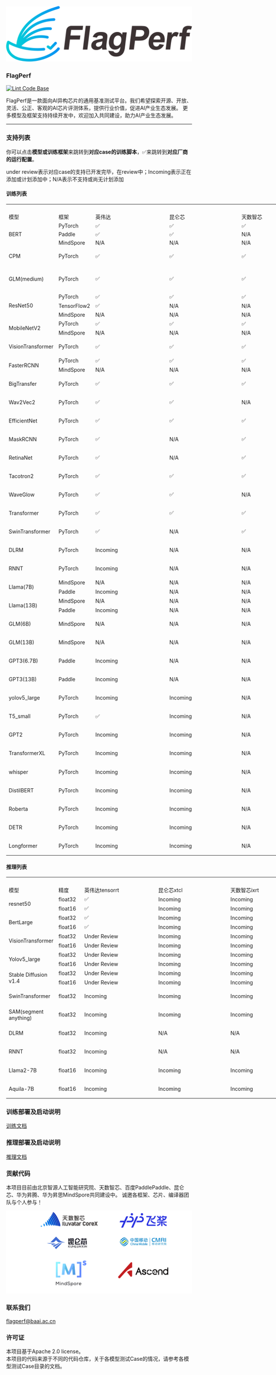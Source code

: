 ![FlagAI](assets/imgs/logo.png)
----------
### FlagPerf
[![Lint Code Base](https://github.com/FlagOpen/FlagPerf/actions/workflows/super-linter.yml/badge.svg)](https://github.com/FlagOpen/FlagPerf/actions/workflows/super-linter.yml)

FlagPerf是一款面向AI异构芯片的通用基准测试平台。我们希望探索开源、开放、灵活、公正、客观的AI芯片评测体系，提供行业价值，促进AI产业生态发展。
更多模型及框架支持持续开发中，欢迎加入共同建设，助力AI产业生态发展。

----------
### 支持列表

你可以点击**模型或训练框架**来跳转到**对应case的训练脚本**，✅来跳转到**对应厂商的运行配置**。

under review表示对应case的支持已开发完毕，在review中；Incoming表示正在添加或计划添加中；N/A表示不支持或尚无计划添加

#### 训练列表

<table width="960" border="0" cellpadding="0" cellspacing="0" style='width:960pt;border-collapse:collapse;table-layout:fixed;'>
   <col width="73.60" style='mso-width-source:userset;mso-width-alt:3588;'/>
   <col width="70" style='mso-width-source:userset;mso-width-alt:3413;'/>
   <col width="200.75" style='mso-width-source:userset;mso-width-alt:9788;'/>
   <col width="195.80" style='mso-width-source:userset;mso-width-alt:9547;'/>
   <col width="185.40" style='mso-width-source:userset;mso-width-alt:9040;'/>
   <tr height="16.80" class="xl65" style='height:16.80pt;'>
   </tr>
   <tr height="16.80" style='height:16.80pt;'>
    <td class="xl65" x:str>模型</td> 
    <td class="xl65" x:str>框架</td>
    <td class="xl65" x:str>英伟达</td>
    <td class="xl65" x:str>昆仑芯</td>
    <td class="xl65" x:str>天数智芯</td>
    <td class="xl65" x:str>华为昇腾</td>
   </tr>
   <tr height="16.80" style='height:16.80pt;'>
    <td class="xl65" height="33.60" rowspan="3" style='height:33.60pt;border-right:none;border-bottom:none;' x:str><a href="https://github.com/FlagOpen/FlagPerf/tree/main/training/benchmarks/bert" style="text-decoration:none" target="_parent">BERT</a></td>
    <td class="xl69" x:str><a href="https://github.com/FlagOpen/FlagPerf/tree/main/training/benchmarks/bert/pytorch" style="text-decoration:none" target="_parent">PyTorch</a></td>
    <td class="xl69" x:str><a href="https://github.com/FlagOpen/FlagPerf/tree/main/training/nvidia/bert-pytorch" style="text-decoration:none" target="_parent">✅</a></td>
    <td class="xl69" x:str><a href="https://github.com/FlagOpen/FlagPerf/tree/main/training/kunlunxin/bert-pytorch" style="text-decoration:none" target="_parent">✅</a></td>
    <td class="xl69" x:str><a href="https://github.com/FlagOpen/FlagPerf/tree/main/training/iluvatar/bert-pytorch" style="text-decoration:none" target="_parent">✅</a></td>
      <td class="xl69" x:str>N/A</td>
   </tr>
   <tr height="16.80" style='height:16.80pt;'>
    <td class="xl69" x:str><a href="https://github.com/FlagOpen/FlagPerf/tree/main/training/benchmarks/bert/paddle" style="text-decoration:none" target="_parent">Paddle</a></td>
    <td class="xl69" x:str><a href="https://github.com/FlagOpen/FlagPerf/tree/main/training/nvidia/bert-paddle" style="text-decoration:none" target="_parent">✅</a></td>
    <td class="xl69" x:str><a href="https://github.com/FlagOpen/FlagPerf/tree/main/training/kunlunxin/bert-paddle" style="text-decoration:none" target="_parent">✅</a></td>
    <td class="xl69" x:str>N/A</td>
      <td class="xl69" x:str>N/A</td>
   </tr>
   <tr height="16.80" style='height:16.80pt;'>
    <td class="xl69" x:str>MindSpore</td>
    <td class="xl69" x:str>N/A</td>
    <td class="xl69" x:str>N/A</td>
    <td class="xl69" x:str>N/A</td>
      <td class="xl69" x:str>Incoming</a></td>
   </tr>
    <tr height="16.80" style='height:16.80pt;'>
    <td class="xl65" height="33.60" rowspan="1" style='height:33.60pt;border-right:none;border-bottom:none;' x:str><a href="https://github.com/FlagOpen/FlagPerf/tree/main/training/benchmarks/cpm" style="text-decoration:none" target="_parent">CPM</a></td>
    <td class="xl69" x:str><a href="https://github.com/FlagOpen/FlagPerf/tree/main/training/benchmarks/cpm/pytorch" style="text-decoration:none" target="_parent">PyTorch</a></td>
    <td class="xl69" x:str><a href="https://github.com/FlagOpen/FlagPerf/tree/main/training/nvidia/cpm-pytorch" style="text-decoration:none" target="_parent">✅</a></td>
    <td class="xl69" x:str><a href="https://github.com/FlagOpen/FlagPerf/tree/main/training/kunlunxin/cpm-pytorch" style="text-decoration:none" target="_parent">✅</a></td>
    <td class="xl69" x:str><a href="https://github.com/FlagOpen/FlagPerf/tree/main/training/iluvatar/cpm-pytorch" style="text-decoration:none" target="_parent">✅</a></td>
      <td class="xl69" x:str>N/A</td>
   </tr>
   <tr height="16.80" style='height:16.80pt;'>
    <td class="xl65" height="50.40" rowspan="1" style='height:50.40pt;border-right:none;border-bottom:none;' x:str><a href="https://github.com/FlagOpen/FlagPerf/tree/main/training/benchmarks/glm" style="text-decoration:none" target="_parent">GLM(medium)</a></td>
    <td class="xl69" x:str><a href="https://github.com/FlagOpen/FlagPerf/tree/main/training/benchmarks/glm/pytorch" style="text-decoration:none" target="_parent">PyTorch</a></td>
    <td class="xl69" x:str><a href="https://github.com/FlagOpen/FlagPerf/tree/main/training/nvidia/glm-pytorch" style="text-decoration:none" target="_parent">✅</a></td>
    <td class="xl69" x:str><a href="https://github.com/FlagOpen/FlagPerf/tree/main/training/kunlunxin/glm-pytorch" style="text-decoration:none" target="_parent">✅</a></td>
    <td class="xl69" x:str><a href="https://github.com/FlagOpen/FlagPerf/tree/main/training/iluvatar/glm-pytorch" style="text-decoration:none" target="_parent">✅</a></td>
      <td class="xl69" x:str>N/A</td>
   </tr>
   <tr height="16.80" style='height:16.80pt;'>
    <td class="xl65" height="50.40" rowspan="3" style='height:50.40pt;border-right:none;border-bottom:none;' x:str><a href="https://github.com/FlagOpen/FlagPerf/tree/main/training/benchmarks/resnet50" style="text-decoration:none" target="_parent">ResNet50</a></td>
    <td class="xl69" x:str><a href="https://github.com/FlagOpen/FlagPerf/tree/main/training/benchmarks/resnet50/pytorch" style="text-decoration:none" target="_parent">PyTorch</a></td>
    <td class="xl69" x:str><a href="https://github.com/FlagOpen/FlagPerf/tree/main/training/nvidia/resnet50-pytorch" style="text-decoration:none" target="_parent">✅</a></td>
    <td class="xl69" x:str><a href="https://github.com/FlagOpen/FlagPerf/tree/main/training/kunlunxin/resnet50-pytorch" style="text-decoration:none" target="_parent">✅</a></td>
    <td class="xl69" x:str><a href="https://github.com/FlagOpen/FlagPerf/tree/main/training/iluvatar/resnet50-pytorch" style="text-decoration:none" target="_parent">✅</a></td>
      <td class="xl69" x:str>N/A</td>
   </tr>
   <tr height="16.80" style='height:16.80pt;'>
    <td class="xl69" x:str><a href="https://github.com/FlagOpen/FlagPerf/tree/main/training/benchmarks/resnet50/tensorflow2" style="text-decoration:none" target="_parent">TensorFlow2</a></td>
    <td class="xl69" x:str><a href="https://github.com/FlagOpen/FlagPerf/tree/main/training/nvidia/resnet50-tensorflow2" style="text-decoration:none" target="_parent">✅</a></td>
    <td class="xl69" x:str>N/A</td>
    <td class="xl69" x:str>N/A</td>
      <td class="xl69" x:str>N/A</td>
   </tr>
   <tr height="16.80" style='height:16.80pt;'>
    <td class="xl69" x:str>MindSpore</td>
    <td class="xl69" x:str>N/A</td>
    <td class="xl69" x:str>N/A</td>
    <td class="xl69" x:str>N/A</td>
      <td class="xl69" x:str><a href="https://github.com/FlagOpen/FlagPerf/pull/144" style="text-decoration:none" target="_parent">under review</a></td>
   </tr>
   <tr height="16.80" style='height:16.80pt;'>
    <td class="xl65" height="33.60" rowspan="2" style='height:33.60pt;border-right:none;border-bottom:none;' x:str><a href="https://github.com/FlagOpen/FlagPerf/tree/main/training/benchmarks/mobilenetv2" style="text-decoration:none" target="_parent">MobileNetV2</a></td>
    <td class="xl69" x:str><a href="https://github.com/FlagOpen/FlagPerf/tree/main/training/benchmarks/mobilenetv2/pytorch" style="text-decoration:none" target="_parent">PyTorch</a></td>
    <td class="xl69" x:str><a href="https://github.com/FlagOpen/FlagPerf/tree/main/training/nvidia/mobilenetv2-pytorch" style="text-decoration:none" target="_parent">✅</a></td>
    <td class="xl69" x:str><a href="https://github.com/FlagOpen/FlagPerf/tree/main/training/kunlunxin/mobilenetv2-pytorch" style="text-decoration:none" target="_parent">✅</a></td>
    <td class="xl69" x:str><a href="https://github.com/FlagOpen/FlagPerf/tree/main/training/iluvatar/mobilenetv2-pytorch" style="text-decoration:none" target="_parent">✅</a></td>
      <td class="xl69" x:str>N/A</td>
   </tr>
<tr height="16.80" style='height:16.80pt;'>
    <td class="xl69" x:str>MindSpore</td>
    <td class="xl69" x:str>N/A</td>
    <td class="xl69" x:str>N/A</td>
    <td class="xl69" x:str>N/A</td>
      <td class="xl69" x:str>Incoming</a></td>
   </tr>   
<tr height="16.80" style='height:16.80pt;'>
    <td class="xl65" height="33.60" rowspan="1" style='height:33.60pt;border-right:none;border-bottom:none;' x:str><a href="https://github.com/FlagOpen/FlagPerf/tree/main/training/benchmarks/vit" style="text-decoration:none" target="_parent">VisionTransformer</a></td>
    <td class="xl69" x:str><a href="https://github.com/FlagOpen/FlagPerf/tree/main/training/benchmarks/vit/pytorch" style="text-decoration:none" target="_parent">PyTorch</a></td>
    <td class="xl69" x:str><a href="https://github.com/FlagOpen/FlagPerf/tree/main/training/nvidia/vit-pytorch" style="text-decoration:none" target="_parent">✅</a></td>
    <td class="xl69" x:str><a href="https://github.com/FlagOpen/FlagPerf/tree/main/training/kunlunxin/vit-pytorch" style="text-decoration:none" target="_parent">✅</a></td>
    <td class="xl69" x:str><a href="https://github.com/FlagOpen/FlagPerf/tree/main/training/iluvatar/vit-pytorch" style="text-decoration:none" target="_parent">✅</a></td>
      <td class="xl69" x:str>N/A</td>
   </tr>
   <tr height="16.80" style='height:16.80pt;'>
    <td class="xl65" height="33.60" rowspan="2" style='height:33.60pt;border-right:none;border-bottom:none;' x:str><a href="https://github.com/FlagOpen/FlagPerf/tree/main/training/benchmarks/faster_rcnn" style="text-decoration:none" target="_parent">FasterRCNN</a></td>
    <td class="xl69" x:str><a href="https://github.com/FlagOpen/FlagPerf/tree/main/training/benchmarks/faster_rcnn/pytorch" style="text-decoration:none" target="_parent">PyTorch</a></td>
    <td class="xl69" x:str><a href="https://github.com/FlagOpen/FlagPerf/tree/main/training/nvidia/faster_rcnn-pytorch" style="text-decoration:none" target="_parent">✅</a></td>
    <td class="xl69" x:str><a href="https://github.com/FlagOpen/FlagPerf/tree/main/training/kunlunxin/faster_rcnn-pytorch" style="text-decoration:none" target="_parent">✅</a></td>
    <td class="xl69" x:str><a href="https://github.com/FlagOpen/FlagPerf/tree/main/training/iluvatar/faster_rcnn-pytorch" style="text-decoration:none" target="_parent">✅</a></td>
      <td class="xl69" x:str>N/A</td>
   </tr>
<tr height="16.80" style='height:16.80pt;'>
    <td class="xl69" x:str>MindSpore</td>
    <td class="xl69" x:str>N/A</td>
    <td class="xl69" x:str>N/A</td>
    <td class="xl69" x:str>N/A</td>
      <td class="xl69" x:str>Incoming</a></td>
   </tr>    
<tr height="16.80" style='height:16.80pt;'>
    <td class="xl65" height="33.60" rowspan="1" style='height:33.60pt;border-right:none;border-bottom:none;' x:str><a href="https://github.com/FlagOpen/FlagPerf/tree/main/training/benchmarks/bigtransfer" style="text-decoration:none" target="_parent">BigTransfer</a></td>
    <td class="xl69" x:str><a href="https://github.com/FlagOpen/FlagPerf/tree/main/training/benchmarks/bigtransfer/pytorch" style="text-decoration:none" target="_parent">PyTorch</a></td>
    <td class="xl69" x:str><a href="https://github.com/FlagOpen/FlagPerf/tree/main/training/nvidia/bigtransfer-pytorch" style="text-decoration:none" target="_parent">✅</a></td>
    <td class="xl69" x:str><a href="https://github.com/FlagOpen/FlagPerf/tree/main/training/kunlunxin/bigtransfer-pytorch" style="text-decoration:none" target="_parent">✅</a></td>
    <td class="xl69" x:str><a href="https://github.com/FlagOpen/FlagPerf/tree/main/training/iluvatar/bigtransfer-pytorch" style="text-decoration:none" target="_parent">✅</a></td>
       <td class="xl69" x:str>N/A</td>
   </tr>
    <tr height="16.80" style='height:16.80pt;'>
    <td class="xl65" height="33.60" rowspan="1" style='height:33.60pt;border-right:none;border-bottom:none;' x:str><a href="https://github.com/FlagOpen/FlagPerf/tree/main/training/benchmarks/wav2vec2" style="text-decoration:none" target="_parent">Wav2Vec2</a></td>
    <td class="xl69" x:str><a href="https://github.com/FlagOpen/FlagPerf/tree/main/training/benchmarks/wav2vec2/pytorch" style="text-decoration:none" target="_parent">PyTorch</a></td>
    <td class="xl69" x:str><a href="https://github.com/FlagOpen/FlagPerf/tree/main/training/nvidia/wav2vec2-pytorch" style="text-decoration:none" target="_parent">✅</a></td>
    <td class="xl69"><a href="https://github.com/FlagOpen/FlagPerf/tree/main/training/kunlunxin/wav2vec2-pytorch" style="text-decoration:none" target="_parent">✅</a></td>
    <td class="xl69" x:str>N/A</td>
   <td class="xl69" x:str>N/A</td>
   </tr>
    <tr height="16.80" style='height:16.80pt;'>
    <td class="xl65" height="33.60" rowspan="1" style='height:33.60pt;border-right:none;border-bottom:none;' x:str><a href="https://github.com/FlagOpen/FlagPerf/tree/main/training/benchmarks/efficientnet" style="text-decoration:none" target="_parent">EfficientNet</a></td>
    <td class="xl69" x:str><a href="https://github.com/FlagOpen/FlagPerf/tree/main/training/benchmarks/efficientnet/pytorch" style="text-decoration:none" target="_parent">PyTorch</a></td>
    <td class="xl69" x:str><a href="https://github.com/FlagOpen/FlagPerf/tree/main/training/nvidia/efficientnet-pytorch" style="text-decoration:none" target="_parent">✅</a></td>
    <td class="xl69" x:str><a href="https://github.com/FlagOpen/FlagPerf/tree/main/training/kunlunxin/efficientnet-pytorch" style="text-decoration:none" target="_parent">✅</a></td>
    <td class="xl69" x:str><a href="https://github.com/FlagOpen/FlagPerf/tree/main/training/iluvatar/efficientnet-pytorch" style="text-decoration:none" target="_parent">✅</a></td>
       <td class="xl69" x:str>N/A</td>
   </tr>
    <tr height="16.80" style='height:16.80pt;'>
    <td class="xl65" height="33.60" rowspan="1" style='height:33.60pt;border-right:none;border-bottom:none;' x:str><a href="https://github.com/FlagOpen/FlagPerf/tree/main/training/benchmarks/mask_rcnn" style="text-decoration:none" target="_parent">MaskRCNN</a></td>
    <td class="xl69" x:str><a href="https://github.com/FlagOpen/FlagPerf/tree/main/training/benchmarks/mask_rcnn/pytorch" style="text-decoration:none" target="_parent">PyTorch</a></td>
    <td class="xl69" x:str><a href="https://github.com/FlagOpen/FlagPerf/tree/main/training/nvidia/mask_rcnn-pytorch" style="text-decoration:none" target="_parent">✅</a></td>
    <td class="xl69" x:str>N/A</td>
    <td class="xl69" x:str><a href="https://github.com/FlagOpen/FlagPerf/tree/main/training/iluvatar/mask_rcnn-pytorch" style="text-decoration:none" target="_parent">✅</a></td>
       <td class="xl69" x:str>N/A</td>
   </tr>
    <tr height="16.80" style='height:16.80pt;'>
    <td class="xl65" height="33.60" rowspan="1" style='height:33.60pt;border-right:none;border-bottom:none;' x:str><a href="https://github.com/FlagOpen/FlagPerf/tree/main/training/benchmarks/retinanet" style="text-decoration:none" target="_parent">RetinaNet</a></td>
    <td class="xl69" x:str><a href="https://github.com/FlagOpen/FlagPerf/tree/main/training/benchmarks/retinanet/pytorch" style="text-decoration:none" target="_parent">PyTorch</a></td>
    <td class="xl69" x:str><a href="https://github.com/FlagOpen/FlagPerf/tree/main/training/nvidia/retinanet-pytorch" style="text-decoration:none" target="_parent">✅</a></td>
    <td class="xl69" x:str>N/A</td>
    <td class="xl69" x:str><a href="https://github.com/FlagOpen/FlagPerf/tree/main/training/iluvatar/retinanet-pytorch" style="text-decoration:none" target="_parent">✅</a></td>
       <td class="xl69" x:str>N/A</td>
   </tr>
    <tr height="16.80" style='height:16.80pt;'>
    <td class="xl65" height="33.60" rowspan="1" style='height:33.60pt;border-right:none;border-bottom:none;' x:str><a href="https://github.com/FlagOpen/FlagPerf/tree/main/training/benchmarks/tacotron2" style="text-decoration:none" target="_parent">Tacotron2</a></td>
    <td class="xl69" x:str><a href="https://github.com/FlagOpen/FlagPerf/tree/main/training/benchmarks/tacotron2/pytorch" style="text-decoration:none" target="_parent">PyTorch</a></td>
    <td class="xl69" x:str><a href="https://github.com/FlagOpen/FlagPerf/tree/main/training/nvidia/tacotron2-pytorch" style="text-decoration:none" target="_parent">✅</a></td>
    <td class="xl69" x:str><a href="https://github.com/FlagOpen/FlagPerf/tree/main/training/kunlunxin/tacotron2-pytorch" style="text-decoration:none" target="_parent">✅</a></td>
    <td class="xl69" x:str><a href="https://github.com/FlagOpen/FlagPerf/tree/main/training/iluvatar/tacotron2-pytorch" style="text-decoration:none" target="_parent">✅</a></td>
       <td class="xl69" x:str>N/A</td>
   </tr>
    <tr height="16.80" style='height:16.80pt;'>
    <td class="xl65" height="33.60" rowspan="1" style='height:33.60pt;border-right:none;border-bottom:none;' x:str><a href="https://github.com/FlagOpen/FlagPerf/tree/main/training/benchmarks/WaveGlow" style="text-decoration:none" target="_parent">WaveGlow</a></td>
    <td class="xl69" x:str><a href="https://github.com/FlagOpen/FlagPerf/tree/main/training/benchmarks/WaveGlow/pytorch" style="text-decoration:none" target="_parent">PyTorch</a></td>
    <td class="xl69" x:str><a href="https://github.com/FlagOpen/FlagPerf/tree/main/training/nvidia/WaveGlow-pytorch" style="text-decoration:none" target="_parent">✅</a></td>
    <td class="xl69"><a href="https://github.com/FlagOpen/FlagPerf/tree/main/training/kunlunxin/WaveGlow-pytorch" style="text-decoration:none" target="_parent">✅</a></td>
    <td class="xl69" x:str>N/A</td>
       <td class="xl69" x:str>N/A</td>
   </tr>
<tr height="16.80" style='height:16.80pt;'>
    <td class="xl65" height="33.60" rowspan="1" style='height:33.60pt;border-right:none;border-bottom:none;' x:str><a href="https://github.com/FlagOpen/FlagPerf/tree/main/training/benchmarks/transformer" style="text-decoration:none" target="_parent">Transformer</a></td>
    <td class="xl69" x:str><a href="https://github.com/FlagOpen/FlagPerf/tree/main/training/benchmarks/transformer/pytorch" style="text-decoration:none" target="_parent">PyTorch</a></td>
    <td class="xl69" x:str><a href="https://github.com/FlagOpen/FlagPerf/tree/main/training/nvidia/transformer-pytorch" style="text-decoration:none" target="_parent">✅</a></td>
    <td class="xl69"><a href="https://github.com/FlagOpen/FlagPerf/tree/main/training/kunlunxin/transformer-pytorch" style="text-decoration:none" target="_parent">✅</a></td>
    <td class="xl69" x:str><a href="https://github.com/FlagOpen/FlagPerf/tree/main/training/iluvatar/transformer-pytorch" style="text-decoration:none" target="_parent">✅</a></td>
   <td class="xl69" x:str>N/A</td>
   </tr>
<tr height="16.80" style='height:16.80pt;'>
    <td class="xl65" height="33.60" rowspan="1" style='height:33.60pt;border-right:none;border-bottom:none;' x:str><a href="https://github.com/FlagOpen/FlagPerf/tree/main/training/benchmarks/swin_transformer" style="text-decoration:none" target="_parent">SwinTransformer</a></td>
    <td class="xl69" x:str><a href="https://github.com/FlagOpen/FlagPerf/tree/main/training/benchmarks/swin_transformer/pytorch" style="text-decoration:none" target="_parent">PyTorch</a></td>
    <td class="xl69" x:str><a href="https://github.com/FlagOpen/FlagPerf/tree/main/training/nvidia/swin_transformer-pytorch" style="text-decoration:none" target="_parent">✅</a></td>
    <td class="xl69">N/A</td>
    <td class="xl69" x:str><a href="https://github.com/FlagOpen/FlagPerf/tree/main/training/iluvatar/swin_transformer-pytorch" style="text-decoration:none" target="_parent">✅</a></td>
   <td class="xl69" x:str>N/A</td>
   </tr>
<tr height="16.80" style='height:16.80pt;'>
    <td class="xl65" height="33.60" rowspan="1" style='height:33.60pt;border-right:none;border-bottom:none;' x:str>DLRM</td>
    <td class="xl69" x:str>PyTorch</td>
    <td class="xl69" x:str>Incoming</td>
    <td class="xl69" x:str>N/A</td>
    <td class="xl69" x:str>N/A</td>
      <td class="xl69" x:str>N/A</a></td>
   </tr> 
<tr height="16.80" style='height:16.80pt;'>
    <td class="xl65" height="33.60" rowspan="1" style='height:33.60pt;border-right:none;border-bottom:none;' x:str>RNNT</td>
    <td class="xl69" x:str>PyTorch</td>
    <td class="xl69" x:str>Incoming</td>
    <td class="xl69" x:str>N/A</td>
    <td class="xl69" x:str>N/A</td>
      <td class="xl69" x:str>N/A</a></td>
   </tr> 
<tr height="16.80" style='height:16.80pt;'>
    <td class="xl65" height="33.60" rowspan="2" style='height:33.60pt;border-right:none;border-bottom:none;' x:str>Llama(7B)</td>
    <td class="xl69" x:str>MindSpore</td>
    <td class="xl69" x:str>N/A</td>
    <td class="xl69" x:str>N/A</td>
    <td class="xl69" x:str>N/A</td>
      <td class="xl69" x:str>Incoming</a></td>
   </tr> 
<tr height="16.80" style='height:16.80pt;'>
    <td class="xl69" x:str>Paddle</td>
    <td class="xl69" x:str>Incoming</td>
    <td class="xl69" x:str>N/A</td>
    <td class="xl69" x:str>N/A</td>
      <td class="xl69" x:str>N/A</a></td>
   </tr>  
<tr height="16.80" style='height:16.80pt;'>
    <td class="xl65" height="33.60" rowspan="2" style='height:33.60pt;border-right:none;border-bottom:none;' x:str>Llama(13B)</td>
    <td class="xl69" x:str>MindSpore</td>
    <td class="xl69" x:str>N/A</td>
    <td class="xl69" x:str>N/A</td>
    <td class="xl69" x:str>N/A</td>
      <td class="xl69" x:str>Incoming</a></td>
   </tr> 
<tr height="16.80" style='height:16.80pt;'>
    <td class="xl69" x:str>Paddle</td>
    <td class="xl69" x:str>Incoming</td>
    <td class="xl69" x:str>N/A</td>
    <td class="xl69" x:str>N/A</td>
      <td class="xl69" x:str>N/A</a></td>
   </tr>  
<tr height="16.80" style='height:16.80pt;'>
    <td class="xl65" height="33.60" rowspan="1" style='height:33.60pt;border-right:none;border-bottom:none;' x:str>GLM(6B)</td>
    <td class="xl69" x:str>MindSpore</td>
    <td class="xl69" x:str>N/A</td>
    <td class="xl69" x:str>N/A</td>
    <td class="xl69" x:str>N/A</td>
      <td class="xl69" x:str>Incoming</a></td>
   </tr> 
<tr height="16.80" style='height:16.80pt;'>
    <td class="xl65" height="33.60" rowspan="1" style='height:33.60pt;border-right:none;border-bottom:none;' x:str>GLM(13B)</td>
    <td class="xl69" x:str>MindSpore</td>
    <td class="xl69" x:str>N/A</td>
    <td class="xl69" x:str>N/A</td>
    <td class="xl69" x:str>N/A</td>
      <td class="xl69" x:str>Incoming</a></td>
   </tr> 
<tr height="16.80" style='height:16.80pt;'>
    <td class="xl65" height="33.60" rowspan="1" style='height:33.60pt;border-right:none;border-bottom:none;' x:str>GPT3(6.7B)</td>
    <td class="xl69" x:str>Paddle</td>
    <td class="xl69" x:str>Incoming</td>
    <td class="xl69" x:str>N/A</td>
    <td class="xl69" x:str>N/A</td>
      <td class="xl69" x:str>N/A</a></td>
   </tr> 
<tr height="16.80" style='height:16.80pt;'>
    <td class="xl65" height="33.60" rowspan="1" style='height:33.60pt;border-right:none;border-bottom:none;' x:str>GPT3(13B)</td>
    <td class="xl69" x:str>Paddle</td>
    <td class="xl69" x:str>Incoming</td>
    <td class="xl69" x:str>N/A</td>
    <td class="xl69" x:str>N/A</td>
      <td class="xl69" x:str>N/A</a></td>
   </tr> 
<tr height="16.80" style='height:16.80pt;'>
    <td class="xl65" height="33.60" rowspan="1" style='height:33.60pt;border-right:none;border-bottom:none;' x:str>yolov5_large</td>
    <td class="xl69" x:str>PyTorch</td>
    <td class="xl69" x:str>Incoming</td>
    <td class="xl69" x:str>Incoming</td>
    <td class="xl69" x:str>N/A</td>
      <td class="xl69" x:str>N/A</a></td>
   </tr> 
<tr height="16.80" style='height:16.80pt;'>
    <td class="xl65" height="33.60" rowspan="1" style='height:33.60pt;border-right:none;border-bottom:none;' x:str>T5_small</td>
    <td class="xl69" x:str>PyTorch</td>
    <td class="xl69" x:str><a href="https://github.com/FlagOpen/FlagPerf/tree/main/training/nvidia/t5_small-pytorch" style="text-decoration:none" target="_parent">✅</a></td>
    <td class="xl69" x:str>Incoming</td>
    <td class="xl69" x:str>N/A</td>
      <td class="xl69" x:str>N/A</a></td>
   </tr> 
<tr height="16.80" style='height:16.80pt;'>
    <td class="xl65" height="33.60" rowspan="1" style='height:33.60pt;border-right:none;border-bottom:none;' x:str>GPT2</td>
    <td class="xl69" x:str>PyTorch</td>
    <td class="xl69" x:str>Incoming</td>
    <td class="xl69" x:str>Incoming</td>
    <td class="xl69" x:str>N/A</td>
      <td class="xl69" x:str>N/A</a></td>
   </tr> 
<tr height="16.80" style='height:16.80pt;'>
    <td class="xl65" height="33.60" rowspan="1" style='height:33.60pt;border-right:none;border-bottom:none;' x:str>TransformerXL</td>
    <td class="xl69" x:str>PyTorch</td>
    <td class="xl69" x:str>Incoming</td>
    <td class="xl69" x:str>Incoming</td>
    <td class="xl69" x:str>N/A</td>
      <td class="xl69" x:str>N/A</a></td>
   </tr> 
<tr height="16.80" style='height:16.80pt;'>
    <td class="xl65" height="33.60" rowspan="1" style='height:33.60pt;border-right:none;border-bottom:none;' x:str>whisper</td>
    <td class="xl69" x:str>PyTorch</td>
    <td class="xl69" x:str>Incoming</td>
    <td class="xl69" x:str>Incoming</td>
    <td class="xl69" x:str>N/A</td>
      <td class="xl69" x:str>N/A</a></td>
   </tr> 
<tr height="16.80" style='height:16.80pt;'>
    <td class="xl65" height="33.60" rowspan="1" style='height:33.60pt;border-right:none;border-bottom:none;' x:str>DistilBERT</td>
    <td class="xl69" x:str>PyTorch</td>
    <td class="xl69" x:str>Incoming</td>
    <td class="xl69" x:str>Incoming</td>
    <td class="xl69" x:str>N/A</td>
      <td class="xl69" x:str>N/A</a></td>
   </tr> 
<tr height="16.80" style='height:16.80pt;'>
    <td class="xl65" height="33.60" rowspan="1" style='height:33.60pt;border-right:none;border-bottom:none;' x:str>Roberta</td>
    <td class="xl69" x:str>PyTorch</td>
    <td class="xl69" x:str>Incoming</td>
    <td class="xl69" x:str>Incoming</td>
    <td class="xl69" x:str>N/A</td>
      <td class="xl69" x:str>N/A</a></td>
   </tr> 
<tr height="16.80" style='height:16.80pt;'>
    <td class="xl65" height="33.60" rowspan="1" style='height:33.60pt;border-right:none;border-bottom:none;' x:str>DETR</td>
    <td class="xl69" x:str>PyTorch</td>
    <td class="xl69" x:str>Incoming</td>
    <td class="xl69" x:str>Incoming</td>
    <td class="xl69" x:str>N/A</td>
      <td class="xl69" x:str>N/A</a></td>
   </tr> 
<tr height="16.80" style='height:16.80pt;'>
    <td class="xl65" height="33.60" rowspan="1" style='height:33.60pt;border-right:none;border-bottom:none;' x:str>Longformer</td>
    <td class="xl69" x:str>PyTorch</td>
    <td class="xl69" x:str>Incoming</td>
    <td class="xl69" x:str>Incoming</td>
    <td class="xl69" x:str>N/A</td>
      <td class="xl69" x:str>N/A</a></td>
   </tr> 
  </table>


#### 推理列表

<table width="960" border="0" cellpadding="0" cellspacing="0" style='width:960pt;border-collapse:collapse;table-layout:fixed;'>
   <col width="73.60" style='mso-width-source:userset;mso-width-alt:3588;'/>
   <col width="70" style='mso-width-source:userset;mso-width-alt:3413;'/>
   <col width="200.75" style='mso-width-source:userset;mso-width-alt:9788;'/>
   <col width="195.80" style='mso-width-source:userset;mso-width-alt:9547;'/>
   <col width="185.40" style='mso-width-source:userset;mso-width-alt:9040;'/>
   <tr height="16.80" class="xl65" style='height:16.80pt;'>
   </tr>
   <tr height="16.80" style='height:16.80pt;'>
    <td class="xl65" x:str>模型</td> 
    <td class="xl65" x:str>精度</td>
    <td class="xl65" x:str>英伟达tensorrt</td>
    <td class="xl65" x:str>昆仑芯xtcl</td>
    <td class="xl65" x:str>天数智芯ixrt</td>
   </tr>
   <tr height="16.80" style='height:16.80pt;'>
    <td class="xl65" height="33.60" rowspan="2" style='height:33.60pt;border-right:none;border-bottom:none;' x:str><a href="https://github.com/FlagOpen/FlagPerf/tree/main/inference/benchmarks/resnet50" style="text-decoration:none" target="_parent">resnet50</a></td>
    <td class="xl69" x:str>float32</td>
    <td class="xl69" x:str>✅</td>
    <td class="xl69" x:str>Incoming</td>
    <td class="xl69" x:str>Incoming</td>
   </tr>
    <tr height="16.80" style='height:16.80pt;'>
    <td class="xl69" x:str>float16</td>
    <td class="xl69" x:str>✅</td>
    <td class="xl69" x:str>Incoming</td>
    <td class="xl69" x:str>Incoming</td>
   </tr>
    <tr height="16.80" style='height:16.80pt;'>
    <td class="xl65" height="33.60" rowspan="2" style='height:33.60pt;border-right:none;border-bottom:none;' x:str><a href="https://github.com/FlagOpen/FlagPerf/tree/main/inference/benchmarks/bertLarge" style="text-decoration:none" target="_parent">BertLarge</a></td>
    <td class="xl69" x:str>float32</td>
    <td class="xl69" x:str>✅</td>
    <td class="xl69" x:str>Incoming</td>
    <td class="xl69" x:str>Incoming</td>
   </tr>
    <tr height="16.80" style='height:16.80pt;'>
    <td class="xl69" x:str>float16</td>
    <td class="xl69" x:str>✅</td>
    <td class="xl69" x:str>Incoming</td>
    <td class="xl69" x:str>Incoming</td>
   </tr>
    <tr height="16.80" style='height:16.80pt;'>
    <td class="xl65" height="33.60" rowspan="2" style='height:33.60pt;border-right:none;border-bottom:none;' x:str><a href="https://github.com/FlagOpen/FlagPerf/pull/186" style="text-decoration:none" target="_parent">VisionTransformer</a></td>
    <td class="xl69" x:str>float32</td>
    <td class="xl69" x:str>Under Review</td>
    <td class="xl69" x:str>Incoming</td>
    <td class="xl69" x:str>Incoming</td>
   </tr>
    <tr height="16.80" style='height:16.80pt;'>
    <td class="xl69" x:str>float16</td>
    <td class="xl69" x:str>Under Review</td>
    <td class="xl69" x:str>Incoming</td>
    <td class="xl69" x:str>Incoming</td>
   </tr>
    <tr height="16.80" style='height:16.80pt;'>
    <td class="xl65" height="33.60" rowspan="2" style='height:33.60pt;border-right:none;border-bottom:none;' x:str><a href="https://github.com/FlagOpen/FlagPerf/pull/190" style="text-decoration:none" target="_parent">Yolov5_large</a></td>
    <td class="xl69" x:str>float32</td>
    <td class="xl69" x:str>Under Review</td>
    <td class="xl69" x:str>Incoming</td>
    <td class="xl69" x:str>Incoming</td>
   </tr>
    <tr height="16.80" style='height:16.80pt;'>
    <td class="xl69" x:str>float16</td>
    <td class="xl69" x:str>Under Review</td>
    <td class="xl69" x:str>Incoming</td>
    <td class="xl69" x:str>Incoming</td>
   </tr>
   <tr height="16.80" style='height:16.80pt;'>
    <td class="xl65" height="33.60" rowspan="2" style='height:33.60pt;border-right:none;border-bottom:none;' x:str><a href="https://github.com/FlagOpen/FlagPerf/pull/191" style="text-decoration:none" target="_parent">Stable Diffusion v1.4</a></td>
    <td class="xl69" x:str>float32</td>
    <td class="xl69" x:str>Under Review</td>
    <td class="xl69" x:str>Incoming</td>
    <td class="xl69" x:str>Incoming</td>
   </tr>
    <tr height="16.80" style='height:16.80pt;'>
    <td class="xl69" x:str>float16</td>
    <td class="xl69" x:str>Under Review</td>
    <td class="xl69" x:str>Incoming</td>
    <td class="xl69" x:str>Incoming</td>
   </tr> 
    <tr height="16.80" style='height:16.80pt;'>
    <td class="xl65" height="33.60" rowspan="1" style='height:33.60pt;border-right:none;border-bottom:none;' x:str>SwinTransformer</td>
    <td class="xl69" x:str>float32</td>
    <td class="xl69" x:str>Incoming</td>
    <td class="xl69" x:str>Incoming</td>
    <td class="xl69" x:str>Incoming</td>
   </tr>
    <tr height="16.80" style='height:16.80pt;'>
    <td class="xl65" height="33.60" rowspan="1" style='height:33.60pt;border-right:none;border-bottom:none;' x:str>SAM(segment anything)</td>
    <td class="xl69" x:str>float32</td>
    <td class="xl69" x:str>Incoming</td>
    <td class="xl69" x:str>Incoming</td>
    <td class="xl69" x:str>Incoming</td>
   </tr>
        <tr height="16.80" style='height:16.80pt;'>
    <td class="xl65" height="33.60" rowspan="1" style='height:33.60pt;border-right:none;border-bottom:none;' x:str>DLRM</td>
    <td class="xl69" x:str>float32</td>
    <td class="xl69" x:str>Incoming</td>
    <td class="xl69" x:str>N/A</td>
    <td class="xl69" x:str>N/A</td>
   </tr>
        <tr height="16.80" style='height:16.80pt;'>
    <td class="xl65" height="33.60" rowspan="1" style='height:33.60pt;border-right:none;border-bottom:none;' x:str>RNNT</td>
    <td class="xl69" x:str>float32</td>
    <td class="xl69" x:str>Incoming</td>
    <td class="xl69" x:str>N/A</td>
    <td class="xl69" x:str>N/A</td>
   </tr>
    <tr height="16.80" style='height:16.80pt;'>
    <td class="xl65" height="33.60" rowspan="1" style='height:33.60pt;border-right:none;border-bottom:none;' x:str>Llama2-7B</td>
    <td class="xl69" x:str>float16</td>
    <td class="xl69" x:str>Incoming</td>
    <td class="xl69" x:str>Incoming</td>
    <td class="xl69" x:str>Incoming</td>
   </tr>
    <tr height="16.80" style='height:16.80pt;'>
    <td class="xl65" height="33.60" rowspan="1" style='height:33.60pt;border-right:none;border-bottom:none;' x:str>Aquila-7B</td>
    <td class="xl69" x:str>float16</td>
    <td class="xl69" x:str>Incoming</td>
    <td class="xl69" x:str>Incoming</td>
    <td class="xl69" x:str>Incoming</td>
   </tr>
</table>




### 训练部署及启动说明

[训练文档](https://github.com/FlagOpen/FlagPerf/tree/main/training/README.md)

### 推理部署及启动说明

[推理文档](https://github.com/FlagOpen/FlagPerf/blob/main/docs/dev/inference-case-doc.md)

### 贡献代码

本项目目前由北京智源人工智能研究院、天数智芯、百度PaddlePaddle、昆仑芯、华为昇腾、华为昇思MindSpore共同建设中。
诚邀各框架、芯片、编译器团队与个人参与！

![cooperation](assets/imgs/logos.png)

### 联系我们

flagperf@baai.ac.cn
### 许可证
本项目基于Apache 2.0 license。 
<br>本项目的代码来源于不同的代码仓库，关于各模型测试Case的情况，请参考各模型测试Case目录的文档。
